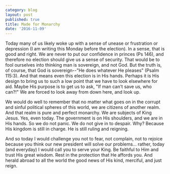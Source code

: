 ```yaml
---
category: blog
layout: post
published: true
title: Made for Monarchy
date: '2016-11-09'
---
```

Today many of us likely woke up with a sense of unease or frustration or depression (I am writing this Monday before the election). In a sense, that is good and right. We are never to put our confidence in princes (Ps 146), and therefore no election should give us a sense of security. That would be to fool ourselves into thinking man is sovereign, and not God. But the truth is, of course, that God is sovereign--"He does whatever He pleases" (Psalm 115:3). And that means even this election is in His hands. Perhaps it is His design to bring us to such a low point that we have to look elsewhere for aid. Maybe His purpose is to get us to ask, "If man can't save us, who can?!" We are forced to look away from down here, and look up.

We would do well to remember that no matter what goes on in the corrupt and sinful political spheres of this world, we are citizens of another realm. And that realm is pure and perfect monarchy. We are subjects of King Jesus. Yes, even today. The government is on His shoulders, and we are in His hands. So we do not panic. We do not give in to despair. Why? Because His kingdom is still in charge. He is still ruling and reigning.

And so today I would challenge you not to fear, not complain, not to rejoice because you think our new president will solve our problems... rather, today (and everyday) I would call you to serve your King. Be faithful to Him and trust His great wisdom. Rest in the protection that He affords you. And herald abroad to all the world the good news of His kind, merciful, and just reign.